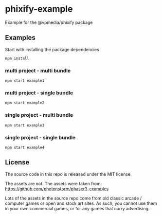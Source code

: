 # phixify-example
Example for the @vpmedia/phixify package

## Examples

Start with installing the package dependencies

    npm install

### multi project - multi bundle

    npm start example1

### multi project - single bundle

    npm start example2

### single project - multi bundle

    npm start example3

### single project - single bundle

    npm start example4

## License

The source code in this repo is released under the MIT license.

The assets are not.
The assets were taken from:
https://github.com/photonstorm/phaser3-examples

Lots of the assets in the source repo come from old classic arcade / computer games or open and stock art sites. As such, you cannot use them in your own commercial games, or for any games that carry advertising.
